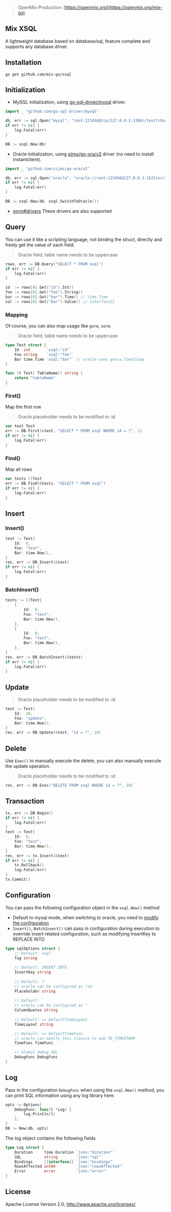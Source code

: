 > OpenMix Production: [https://openmix.org](https://openmix.org/mix-go)

## Mix XSQL

A lightweight database based on database/sql, feature complete and supports any database driver.

## Installation

```
go get github.com/mix-go/xsql
```

## Initialization

- MySQL initialization, using [go-sql-driver/mysql](https://github.com/go-sql-driver/mysql) driver.

```go
import _ "github.com/go-sql-driver/mysql"

db, err := sql.Open("mysql", "root:123456@tcp(127.0.0.1:3306)/test?charset=utf8")
if err != nil {
    log.Fatal(err)
}

DB := xsql.New(db)
```

- Oracle initialization, using [sijms/go-ora/v2](https://github.com/sijms/go-ora) driver (no need to install instantclient).

```go
import _ "github.com/sijms/go-ora/v2"

db, err := sql.Open("oracle", "oracle://root:123456@127.0.0.1:1521/orcl")
if err != nil {
    log.Fatal(err)
}

DB := xsql.New(db, xsql.SwitchToOracle())
```

- [xorm#drivers](https://github.com/go-xorm/xorm#drivers-support) These drivers are also supported

## Query

You can use it like a scripting language, not binding the struct, directly and freely get the value of each field.

> Oracle field, table name needs to be uppercase

```go
rows, err := DB.Query("SELECT * FROM xsql")
if err != nil {
    log.Fatal(err)
}

id  := rows[0].Get("id").Int()
foo := rows[0].Get("foo").String()
bar := rows[0].Get("bar").Time() // time.Time
val := rows[0].Get("bar").Value() // interface{}
```

### Mapping

Of course, you can also map usage like `gorm`, `xorm`.

> Oracle field, table name needs to be uppercase

```go
type Test struct {
    Id  int       `xsql:"id"`
    Foo string    `xsql:"foo"`
    Bar time.Time `xsql:"bar"` // oracle uses goora.TimeStamp
}

func (t Test) TableName() string {
    return "tableName"
}
```

### First()

Map the first row

> Oracle placeholder needs to be modified to :id

```go
var test Test
err := DB.First(&test, "SELECT * FROM xsql WHERE id = ?", 1)
if err != nil {
    log.Fatal(err)
}
```

### Find()

Map all rows

```go
var tests []Test
err := DB.Find(&tests, "SELECT * FROM xsql")
if err != nil {
    log.Fatal(err)
}
```

## Insert

### Insert()

```go
test := Test{
    Id:  0,
    Foo: "test",
    Bar: time.Now(),
}
res, err := DB.Insert(&test)
if err != nil {
    log.Fatal(err)
}
```

### BatchInsert()

```go
tests := []Test{
    {
        Id:  0,
        Foo: "test",
        Bar: time.Now(),
    },
    {
        Id:  0,
        Foo: "test",
        Bar: time.Now(),
    },
}
res, err := DB.BatchInsert(&tests)
if err != nil {
    log.Fatal(err)
}
```

## Update

> Oracle placeholder needs to be modified to :id

```go
test := Test{
    Id:  10,
    Foo: "update",
    Bar: time.Now(),
}
res, err := DB.Update(&test, "id = ?", 10)
```

## Delete

Use `Exec()` to manually execute the delete, you can also manually execute the update operation.

> Oracle placeholder needs to be modified to :id

```go
res, err := DB.Exec("DELETE FROM xsql WHERE id = ?", 10)
```

## Transaction

```go
tx, err := DB.Begin()
if err != nil {
    log.Fatal(err)
}
test := Test{
    Id:  0,
    Foo: "test",
    Bar: time.Now(),
}
res, err := tx.Insert(&test)
if err != nil {
    tx.Rollback()
    log.Fatal(err)
}
tx.Commit()
```

## Configuration

You can pass the following configuration object in the `xsql.New()` method

- Default to mysql mode, when switching to oracle, you need to [modify the configuration](https://github.com/mix-go/mix/blob/master/src/xsql/dbora_test.go#L24)
- `Insert()`, `BatchInsert()` can pass in configuration during execution to override insert related configuration, such as modifying InsertKey to REPLACE INTO

```go
type sqlOptions struct {
    // Default: xsql
    Tag string
    
    // Default: INSERT INTO
    InsertKey string
    
    // Default: ?
    // oracle can be configured as :%d
    Placeholder string
    
    // Default: `
    // oracle can be configured as "
    ColumnQuotes string
    
    // Default: == DefaultTimeLayout
    TimeLayout string

    // Default: == DefaultTimeFunc
    // oracle can modify this closure to add TO_TIMESTAMP
    TimeFunc TimeFunc

    // Global debug SQL
    DebugFunc DebugFunc
}
```

## Log

Pass in the configuration `DebugFunc` when using the `xsql.New()` method, you can print SQL information using any log library here.

```go
opts := Options{
    DebugFunc: func(l *Log) {
        log.Println(l)
    },
}
DB := New(db, opts)
```

The log object contains the following fields

```go
type Log struct {
	Duration     time.Duration `json:"duration"`
	SQL          string        `json:"sql"`
	Bindings     []interface{} `json:"bindings"`
	RowsAffected int64         `json:"rowsAffected"`
	Error        error         `json:"error"`
}
```

## License

Apache License Version 2.0, http://www.apache.org/licenses/
